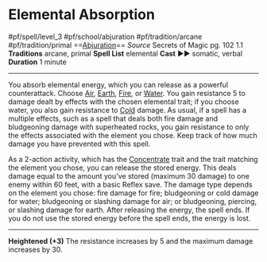 # Elemental Absorption
#pf/spell/level_3 #pf/school/abjuration #pf/tradition/arcane #pf/tradition/primal
==[Abjuration](../../../Traits/Abjuration.md)==
*Source* Secrets of Magic pg. 102 1.1
**Traditions** arcane, primal
**Spell List** elemental
**Cast** ►► somatic, verbal
**Duration** 1 minute

---
You absorb elemental energy, which you can release as a powerful counterattack. Choose [Air](../../../Traits/Air.md), [Earth](../../../Traits/Earth.md), [Fire](../../../Traits/Fire.md), or [Water](../../../Traits/Water.md). You gain resistance 5 to damage dealt by effects with the chosen elemental trait; if you choose water, you also gain resistance to [Cold](../../../Traits/Cold.md) damage. As usual, if a spell has a multiple effects, such as a spell that deals both fire damage and bludgeoning damage with superheated rocks, you gain resistance to only the effects associated with the element you chose. Keep track of how much damage you have prevented with this spell.

As a 2-action activity, which has the [Concentrate](../../../Traits/Concentrate.md) trait and the trait matching the element you chose, you can release the stored energy. This deals damage equal to the amount you've stored (maximum 30 damage) to one enemy within 60 feet, with a basic Reflex save. The damage type depends on the element you chose: fire damage for fire; bludgeoning or cold damage for water; bludgeoning or slashing damage for air; or bludgeoning, piercing, or slashing damage for earth. After releasing the energy, the spell ends. If you do not use the stored energy before the spell ends, the energy is lost.

<hr>

**Heightened (+3)** The resistance increases by 5 and the maximum damage increases by 30.